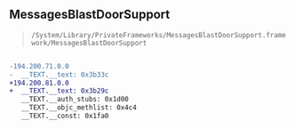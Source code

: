 ## MessagesBlastDoorSupport

> `/System/Library/PrivateFrameworks/MessagesBlastDoorSupport.framework/MessagesBlastDoorSupport`

```diff

-194.200.71.0.0
-  __TEXT.__text: 0x3b33c
+194.200.81.0.0
+  __TEXT.__text: 0x3b29c
   __TEXT.__auth_stubs: 0x1d00
   __TEXT.__objc_methlist: 0x4c4
   __TEXT.__const: 0x1fa0

```

